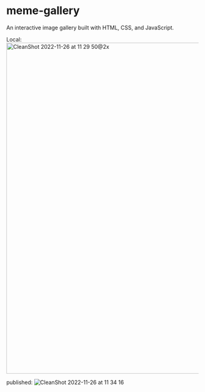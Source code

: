# meme-gallery

An interactive image gallery built with HTML, CSS, and JavaScript.

Local:
<img width="866" alt="CleanShot 2022-11-26 at 11 29 50@2x" src="https://user-images.githubusercontent.com/76458151/204106117-a41deb83-b0f2-4fcf-9531-98dda61f4cfc.png">

published:
![CleanShot 2022-11-26 at 11 34 16](https://user-images.githubusercontent.com/76458151/204106179-24befdf6-f994-4ffb-908b-0ffda1f1c410.png)
